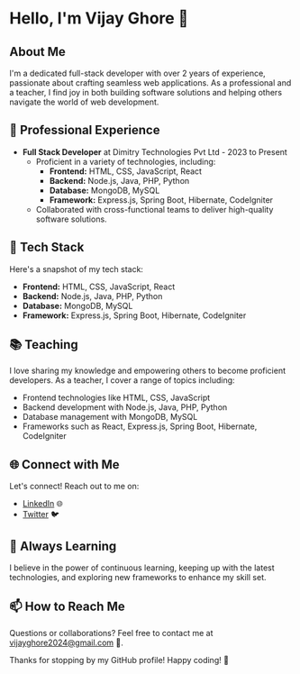 # Hello, I'm Vijay Ghore 👋

## About Me

I'm a dedicated full-stack developer with over 2 years of experience, passionate about crafting seamless web applications. As a professional and a teacher, I find joy in both building software solutions and helping others navigate the world of web development.

## 💼 Professional Experience

- **Full Stack Developer** at Dimitry Technologies Pvt Ltd - 2023 to Present
  - Proficient in a variety of technologies, including:
    - **Frontend:** HTML, CSS, JavaScript, React
    - **Backend:** Node.js, Java, PHP, Python
    - **Database:** MongoDB, MySQL
    - **Framework:** Express.js, Spring Boot, Hibernate, CodeIgniter
  - Collaborated with cross-functional teams to deliver high-quality software solutions.

## 🚀 Tech Stack

Here's a snapshot of my tech stack:

- **Frontend:** HTML, CSS, JavaScript, React
- **Backend:** Node.js, Java, PHP, Python
- **Database:** MongoDB, MySQL
- **Framework:** Express.js, Spring Boot, Hibernate, CodeIgniter

## 📚 Teaching

I love sharing my knowledge and empowering others to become proficient developers. As a teacher, I cover a range of topics including:

- Frontend technologies like HTML, CSS, JavaScript
- Backend development with Node.js, Java, PHP, Python
- Database management with MongoDB, MySQL
- Frameworks such as React, Express.js, Spring Boot, Hibernate, CodeIgniter

## 🌐 Connect with Me

Let's connect! Reach out to me on:

- [LinkedIn](https://in.linkedin.com/in/vijay-17) 🌐
- [Twitter](https://twitter.com/veghore) 🐦

## 🌱 Always Learning

I believe in the power of continuous learning, keeping up with the latest technologies, and exploring new frameworks to enhance my skill set.

## 📫 How to Reach Me

Questions or collaborations? Feel free to contact me at vijayghore2024@gmail.com 📧.

Thanks for stopping by my GitHub profile! Happy coding! 🚀

